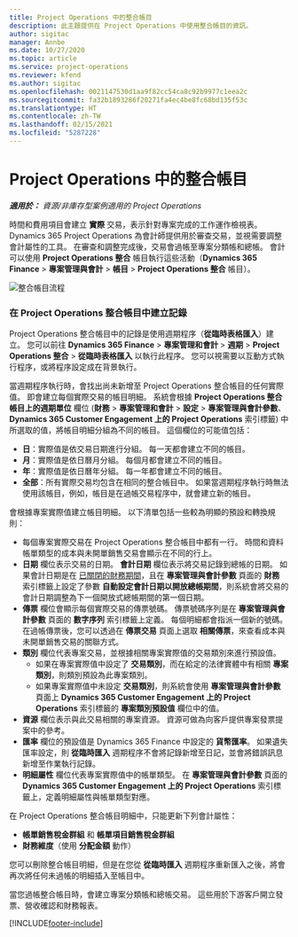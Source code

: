 ```yaml
---
title: Project Operations 中的整合帳目
description: 此主題提供在 Project Operations 中使用整合帳目的資訊。
author: sigitac
manager: Annbe
ms.date: 10/27/2020
ms.topic: article
ms.service: project-operations
ms.reviewer: kfend
ms.author: sigitac
ms.openlocfilehash: 0021147530d1aa9f82cc54ca8c92b9977c1eea2c
ms.sourcegitcommit: fa32b1893286f20271fa4ec4be8fc68bd135f53c
ms.translationtype: HT
ms.contentlocale: zh-TW
ms.lasthandoff: 02/15/2021
ms.locfileid: "5287228"
---
```

# <a name="integration-journal-in-project-operations"></a>Project Operations 中的整合帳目

_**適用於：** 資源/非庫存型案例適用的 Project Operations_

時間和費用項目會建立 **實際** 交易，表示針對專案完成的工作運作檢視表。 Dynamics 365 Project Operations 為會計師提供用於審查交易，並視需要調整會計屬性的工具。 在審查和調整完成後，交易會過帳至專案分類帳和總帳。 會計可以使用 **Project Operations 整合** 帳目執行這些活動（**Dynamics 365 Finance** > **專案管理與會計** > **帳目** > **Project Operations 整合** 帳目）。

![整合帳目流程](./media/IntegrationJournal.png)

### <a name="create-records-in-the-project-operations-integration-journal"></a>在 Project Operations 整合帳目中建立記錄

Project Operations 整合帳目中的記錄是使用週期程序（**從臨時表格匯入**）建立。 您可以前往 **Dynamics 365 Finance** > **專案管理和會計** > **週期** > **Project Operations 整合** > **從臨時表格匯入** 以執行此程序。 您可以視需要以互動方式執行程序，或將程序設定成在背景執行。

當週期程序執行時，會找出尚未新增至 Project Operations 整合帳目的任何實際值。 即會建立每個實際交易的帳目明細。
系統會根據 **Project Operations 整合帳目上的週期單位** 欄位 (**財務** > **專案管理和會計** > **設定** > **專案管理與會計參數**、**Dynamics 365 Customer Engagement 上的 Project Operations** 索引標籤) 中所選取的值，將帳目明細分組為不同的帳目。 這個欄位的可能值包括：

  - **日**：實際值是依交易日期進行分組。 每一天都會建立不同的帳目。
  - **月**：實際值是依日曆月分組。 每個月都會建立不同的帳目。
  - **年**：實際值是依日曆年分組。 每一年都會建立不同的帳目。
  - **全部**：所有實際交易均包含在相同的整合帳目中。 如果當週期程序執行時無法使用該帳目，例如，帳目是在過帳交易程序中，就會建立新的帳目。

會根據專案實際值建立帳目明細。 以下清單包括一些較為明顯的預設和轉換規則：

  - 每個專案實際交易在 Project Operations 整合帳目中都有一行。 時間和資料帳單類型的成本與未開單銷售交易會顯示在不同的行上。
  - **日期** 欄位表示交易的日期。 **會計日期** 欄位表示將交易記錄到總帳的日期。 如果會計日期是在 [已關閉的財務期間](https://docs.microsoft.com/dynamics365/finance/general-ledger/close-general-ledger-at-period-end)，且在 **專案管理與會計參數** 頁面的 **財務** 索引標籤上設定了參數 **自動設定會計日期以開放總帳期間**，則系統會將交易的會計日期調整為下一個開放式總帳期間的第一個日期。
  - **傳票** 欄位會顯示每個實際交易的傳票號碼。 傳票號碼序列是在 **專案管理與會計參數** 頁面的 **數字序列** 索引標籤上定義。 每個明細都會指派一個新的號碼。 在過帳傳票後，您可以透過在 **傳票交易** 頁面上選取 **相關傳票**，來查看成本與未開單銷售交易的關聯方式。
  - **類別** 欄位代表專案交易，並根據相關專案實際值的交易類別來進行預設值。
    - 如果在專案實際值中設定了 **交易類別**，而在給定的法律實體中有相關 **專案類別**，則類別預設為此專案類別。
    - 如果專案實際值中未設定 **交易類別**，則系統會使用 **專案管理與會計參數** 頁面上 **Dynamics 365 Customer Engagement 上的 Project Operations** 索引標籤的 **專案類別預設值** 欄位中的值。
  - **資源** 欄位表示與此交易相關的專案資源。 資源可做為向客戶提供專案發票提案中的參考。
  - **匯率** 欄位的預設值是 Dynamics 365 Finance 中設定的 **貨幣匯率**。 如果遺失匯率設定，則 **從臨時匯入** 週期程序不會將記錄新增至日記，並會將錯誤訊息新增至作業執行記錄。
  - **明細屬性** 欄位代表專案實際值中的帳單類型。 在 **專案管理與會計參數** 頁面的 **Dynamics 365 Customer Engagement 上的 Project Operations** 索引標籤上，定義明細屬性與帳單類型對應。

在 Project Operations 整合帳目明細中，只能更新下列會計屬性：

- **帳單銷售稅金群組** 和 **帳單項目銷售稅金群組**
- **財務維度**（使用 **分配金額** 動作）

您可以刪除整合帳目明細，但是在您從 **從臨時匯入** 週期程序重新匯入之後，將會再次將任何未過帳的明細插入至帳目中。

當您過帳整合帳目時，會建立專案分類帳和總帳交易。 這些用於下游客戶開立發票、營收確認和財務報表。


[!INCLUDE[footer-include](../includes/footer-banner.md)]